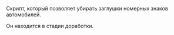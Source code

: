 Скрипт, который позволяет убирать заглушки номерных знаков автомобилей. 

Он находится в стадии доработки.
